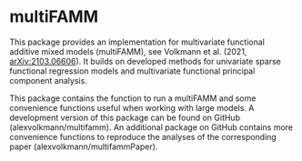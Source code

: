 # multiFAMM

This package provides an implementation for multivariate functional additive mixed models (multiFAMM), see Volkmann et al. (2021, <arXiv:2103.06606>). It builds on developed methods for univariate sparse functional regression models and multivariate functional principal component analysis. 

This package contains the function to run a multiFAMM and some convenience functions useful when working with large models. A development version of this package can be found on GitHub (alexvolkmann/multifamm). An additional package on GitHub contains more convenience functions to reproduce the analyses of the corresponding paper (alexvolkmann/multifammPaper).
